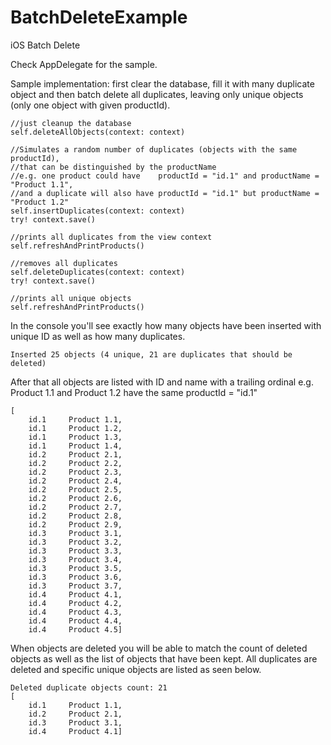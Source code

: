 # BatchDeleteExample
iOS Batch Delete

Check AppDelegate for the sample.

Sample implementation: first clear the database, fill it with many duplicate object and then batch delete all duplicates, leaving only unique objects (only one object with given productId).
```
//just cleanup the database
self.deleteAllObjects(context: context)

//Simulates a random number of duplicates (objects with the same productId), 
//that can be distinguished by the productName
//e.g. one product could have    productId = "id.1" and productName = "Product 1.1",
//and a duplicate will also have productId = "id.1" but productName = "Product 1.2"
self.insertDuplicates(context: context)
try! context.save()

//prints all duplicates from the view context
self.refreshAndPrintProducts()

//removes all duplicates
self.deleteDuplicates(context: context)
try! context.save()

//prints all unique objects
self.refreshAndPrintProducts()
```
In the console you'll see exactly how many objects have been inserted with unique ID as well as how many duplicates.
```
Inserted 25 objects (4 unique, 21 are duplicates that should be deleted)
```

After that all objects are listed with ID and name with a trailing ordinal e.g. Product 1.1 and Product 1.2 have the same productId = "id.1"
```
[
	id.1 	 Product 1.1, 
	id.1 	 Product 1.2, 
	id.1 	 Product 1.3, 
	id.1 	 Product 1.4, 
	id.2 	 Product 2.1, 
	id.2 	 Product 2.2, 
	id.2 	 Product 2.3, 
	id.2 	 Product 2.4, 
	id.2 	 Product 2.5, 
	id.2 	 Product 2.6, 
	id.2 	 Product 2.7, 
	id.2 	 Product 2.8, 
	id.2 	 Product 2.9, 
	id.3 	 Product 3.1, 
	id.3 	 Product 3.2, 
	id.3 	 Product 3.3, 
	id.3 	 Product 3.4, 
	id.3 	 Product 3.5, 
	id.3 	 Product 3.6, 
	id.3 	 Product 3.7, 
	id.4 	 Product 4.1, 
	id.4 	 Product 4.2, 
	id.4 	 Product 4.3, 
	id.4 	 Product 4.4, 
	id.4 	 Product 4.5]
```
When objects are deleted you will be able to match the count of deleted objects as well as the list of objects that have been kept. All duplicates are deleted and specific unique objects are listed as seen below.
```
Deleted duplicate objects count: 21
[
	id.1 	 Product 1.1, 
	id.2 	 Product 2.1, 
	id.3 	 Product 3.1, 
	id.4 	 Product 4.1]
```
